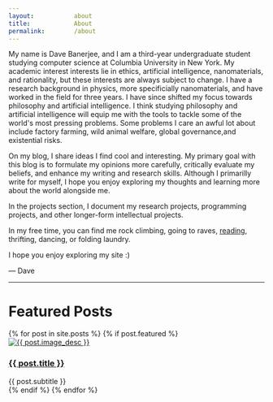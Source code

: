 ```yaml
---
layout:           about
title:            About
permalink:        /about
---
```


My name is Dave Banerjee, and I am a third-year undergraduate student studying computer science at Columbia University in New York. My academic interest interests lie in ethics, artificial intelligence, nanomaterials, and rationality, but these interests are always subject to change. I have a research background in physics, more specificially nanomaterials, and have worked in the field for three years. I have since shifted my focus towards philosophy and artificial intelligence. I think studying philosophy and artificial intelligence will equip me with the tools to tackle some of the world's most pressing problems. Some problems I care an awful lot about include factory farming, wild animal welfare, global governance,and existential risks.

On my blog, I share ideas I find cool and interesting. My primary goal with this blog is to formulate my opinions more carefully, critically evaluate my beliefs, and enhance my writing and research skills. Although I primarilly write for myself, I hope you enjoy exploring my thoughts and learning more about the world alongside me.

In the projects section, I document my research projects, programming projects, and other longer-form intellectual projects.

In my free time, you can find me rock climbing, going to raves, [reading](https://www.goodreads.com/user/show/136154707-dave-banerjee), thrifting, dancing, or folding laundry.

I hope you enjoy exploring my site :)

— Dave

---

<h1>Featured Posts</h1>

<div class="grid-container">
  {% for post in site.posts %}
    {% if post.featured %}
      <div class="blog-post">
        <a href="{{ post.url }}">
          <a href="{{ post.url }}"><img class="blog-post-img" src="{{ post.image }}" alt="{{ post.image_desc }}"></a>
          <h3 class="featured-post"><a href="{{ post.url }}">{{ post.title }}</a></h3>
          <span class="featured-post">{{ post.subtitle }}</span>
        </a>
      </div>
    {% endif %}
  {% endfor %}
</div>